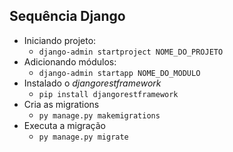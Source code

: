 ## Sequência Django
* Iniciando projeto:
  * `django-admin startproject NOME_DO_PROJETO`
* Adicionando módulos:
  * `django-admin startapp NOME_DO_MODULO`
* Instalado o *djangorestframework*
  * `pip install djangorestframework`
* Cria as migrations
  * `py manage.py makemigrations`
* Executa a migração
  * `py manage.py migrate`